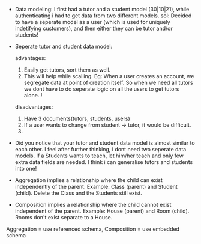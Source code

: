 - Data modeling:
    I first had a tutor and a student model (30|10|21), while authenticating i had to get data from two different models.
    sol: Decided to have a seperate model as a user (which is used for uniquely indetifying customers), and then either they can be tutor and/or students!

- Seperate tutor and student data model:

    advantages:
    1) Easily get tutors, sort them as well.
    2) This will help while scalling. 
        Eg: When a user creates an account, we segregate data at point of creation itself. So when we need all tutors we dont have to do seperate logic on all the users to get tutors alone..!

    disadvantages: 
    1) Have 3 documents(tutors, students, users)
    2) If a user wants to change from student -> tutor, it would be difficult.
    3) 

- Did you notice that your tutor and student data model is almost similar to each other. 
    I feel after further thinking, i dont need two seperate data models. 
    If a Students wants to teach, let him/her teach and only few extra data fields are needed.
    I think i can generalise tutors and students into one!

- Aggregation implies a relationship where the child can exist independently of the parent. Example: Class (parent) and Student (child). Delete the Class and the Students still exist.

- Composition implies a relationship where the child cannot exist independent of the parent. Example: House (parent) and Room (child). Rooms don't exist separate to a House.

Aggregation = use referenced schema, Composition = use embedded schema